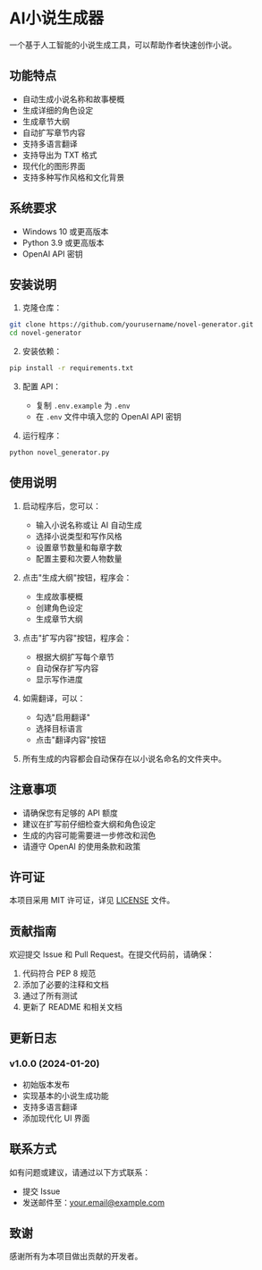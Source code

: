 # AI小说生成器

一个基于人工智能的小说生成工具，可以帮助作者快速创作小说。

## 功能特点

- 自动生成小说名称和故事梗概
- 生成详细的角色设定
- 生成章节大纲
- 自动扩写章节内容
- 支持多语言翻译
- 支持导出为 TXT 格式
- 现代化的图形界面
- 支持多种写作风格和文化背景

## 系统要求

- Windows 10 或更高版本
- Python 3.9 或更高版本
- OpenAI API 密钥

## 安装说明

1. 克隆仓库：
```bash
git clone https://github.com/yourusername/novel-generator.git
cd novel-generator
```

2. 安装依赖：
```bash
pip install -r requirements.txt
```

3. 配置 API：
   - 复制 `.env.example` 为 `.env`
   - 在 `.env` 文件中填入您的 OpenAI API 密钥

4. 运行程序：
```bash
python novel_generator.py
```

## 使用说明

1. 启动程序后，您可以：
   - 输入小说名称或让 AI 自动生成
   - 选择小说类型和写作风格
   - 设置章节数量和每章字数
   - 配置主要和次要人物数量

2. 点击"生成大纲"按钮，程序会：
   - 生成故事梗概
   - 创建角色设定
   - 生成章节大纲

3. 点击"扩写内容"按钮，程序会：
   - 根据大纲扩写每个章节
   - 自动保存扩写内容
   - 显示写作进度

4. 如需翻译，可以：
   - 勾选"启用翻译"
   - 选择目标语言
   - 点击"翻译内容"按钮

5. 所有生成的内容都会自动保存在以小说名命名的文件夹中。

## 注意事项

- 请确保您有足够的 API 额度
- 建议在扩写前仔细检查大纲和角色设定
- 生成的内容可能需要进一步修改和润色
- 请遵守 OpenAI 的使用条款和政策

## 许可证

本项目采用 MIT 许可证，详见 [LICENSE](LICENSE) 文件。

## 贡献指南

欢迎提交 Issue 和 Pull Request。在提交代码前，请确保：

1. 代码符合 PEP 8 规范
2. 添加了必要的注释和文档
3. 通过了所有测试
4. 更新了 README 和相关文档

## 更新日志

### v1.0.0 (2024-01-20)
- 初始版本发布
- 实现基本的小说生成功能
- 支持多语言翻译
- 添加现代化 UI 界面

## 联系方式

如有问题或建议，请通过以下方式联系：

- 提交 Issue
- 发送邮件至：your.email@example.com

## 致谢

感谢所有为本项目做出贡献的开发者。 